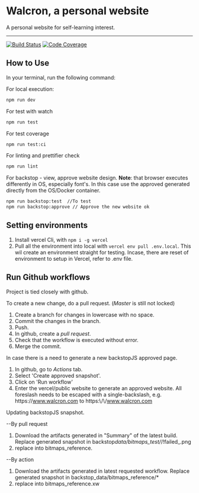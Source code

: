 # Walcron, a personal website

A personal website for self-learning interest.

---

[![Build Status][build-badge]][build]
[![Code Coverage][coverage-badge]][coverage]

## How to Use

In your terminal, run the following command:

For local execution:

```bash
npm run dev
```

For test with watch

```bash
npm run test
```

For test coverage

```bash
npm run test:ci
```

For linting and prettifier check

```bash
npm run lint
```

For backstop - view, approve website design.
**Note**: that browser executes differently in OS, especially font's. In this case use the approved generated directly from the OS/Docker container.

```bash
npm run backstop:test  //To test
npm run backstop:approve // Approve the new website ok
```

## Setting environments

1. Install vercel Cli, with `npm i -g vercel`
2. Pull all the environment into local with `vercel env pull .env.local`. This wil create an environment straight for testing. Incase, there are reset of environment to setup in Vercel, refer to .env file.

## Run Github workflows

Project is tied closely with github.

To create a new change, do a pull request. (_Master_ is still not locked)

1. Create a branch for changes in lowercase with no space.
2. Commit the changes in the branch.
3. Push.
4. In github, create a _pull request_.
5. Check that the workflow is executed without error.
6. Merge the commit.

In case there is a need to generate a new backstopJS approved page.

1. In github, go to _Actions_ tab.
2. Select 'Create approved snapshot'.
3. Click on 'Run workflow'
4. Enter the vercel/public website to generate an approved website. All foreslash needs to be escaped with a single-backslash, e.g. https:\/\/www.walcron.com to https:\\/\\/www.walcron.com

Updating backstopJS snapshot.

--By pull request

1. Download the artifacts generated in "Summary" of the latest build. Replace generated snapshot in backstop*data/bitmaps_test/*/!failed\_.png
2. replace into bitmaps_reference.

--By action

1. Download the artifacts generated in latest requested workflow. Replace generated snapshot in backstop_data/bitmaps_reference/\*
2. replace into bitmaps_reference.xw

[build-badge]: https://img.shields.io/github/workflow/status/yoonghan/Walcron/validator?logo=github&style=flat-square
[build]: https://github.com/yoonghan/Walcron/actions?query=workflow%3Avalidator
[coverage-badge]: https://img.shields.io/codecov/c/github/yoonghan/Walcron.svg?style=flat-square
[coverage]: https://codecov.io/gh/yoonghan/Walcron
